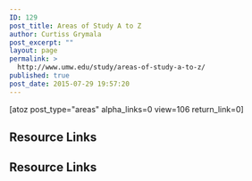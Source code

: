 ```yaml
---
ID: 129
post_title: Areas of Study A to Z
author: Curtiss Grymala
post_excerpt: ""
layout: page
permalink: >
  http://www.umw.edu/study/areas-of-study-a-to-z/
published: true
post_date: 2015-07-29 19:57:20
---
```

[atoz post_type="areas" alpha_links=0 view=106 return_link=0]
<!-- End Types Custom Fields -->
<!-- End Types Custom Fields -->
<!-- End Types Custom Fields -->
<!-- End Types Custom Fields -->
<!-- End Types Custom Fields -->
<!-- End Types Custom Fields -->
<!-- End Types Custom Fields -->
<!-- End Types Custom Fields -->
<!-- Types Custom Fields: -->

<!-- End Types Custom Fields -->
<!-- Types Custom Fields: -->

<!-- resource-links -->
<h2>Resource Links</h2>
<!-- End resource-links -->

<!-- End Types Custom Fields -->
<!-- Types Custom Fields: -->

<!-- resource-links -->
<h2>Resource Links</h2>
<!-- End resource-links -->

<!-- End Types Custom Fields -->